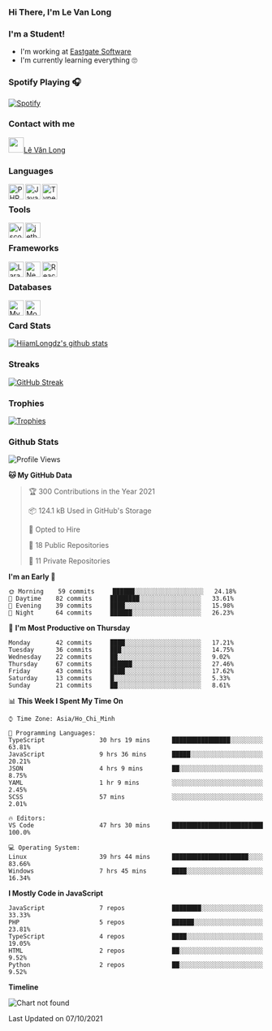 ### Hi There, I'm Le Van Long 

### I'm a Student!
- I'm working at [Eastgate Software](https://eastgate-software.com/)
- I'm currently learning everything 🙄

### Spotify Playing 🎧
[![Spotify](https://spotify-readme-v2-ljjw4c8pd-hiiamlongdz.vercel.app/api/spotify)](https://open.spotify.com/user/312ooo2a5zz44sszdfjmqgjbgmsq)


### Contact with me

[<img src="https://img.icons8.com/dusk/64/000000/facebook-new--v2.png" width="30px"/>Lê Văn Long](https://www.facebook.com/HiiamLongdzz)

### Languages
<img align="left" alt="PHP" src="https://img.icons8.com/dusk/64/000000/php-logo.png" width="30px"/>
<img align="left" alt="JavaScript" src="https://img.icons8.com/dusk/64/000000/javascript.png" width="30px"/>
<img align="left" alt="TypeScript" src="https://img.icons8.com/typescript" width="30px" />
<br />

### Tools
<img align="left" alt="vscode" src="https://img.icons8.com/dusk/64/000000/visual-studio-code-2019.png" width="30px"/>
<img align="left" alt="jetbrain" src="https://camo.githubusercontent.com/8268dcfb76697dd53286590ec9b4385d7a0b89ce/68747470733a2f2f63646e2e6a7364656c6976722e6e65742f6e706d2f73696d706c652d69636f6e734076332f69636f6e732f6a6574627261696e732e737667" width="30px"/>
<br />

### Frameworks
<img align="left" alt="Laravel" src="https://img.icons8.com/ios/50/000000/laravel.png" width="30px"/>
<img align="left" alt="NestJS" src="https://d33wubrfki0l68.cloudfront.net/e937e774cbbe23635999615ad5d7732decad182a/26072/logo-small.ede75a6b.svg" width="30px" />
<img align="left" alt="ReactJS" src="https://img.icons8.com/dusk/64/000000/react.png" width="30px" />
<br />

### Databases
<img align="left" alt="MySQL" src="https://img.icons8.com/ios-filled/50/000000/mysql-logo.png" width="30px"/>
<img align="left" alt="MongoDB" src="https://webimages.mongodb.com/_com_assets/cms/kpo5kblefbjq79065-Horizontal_Default.svg?auto=format%252Ccompress" height="30px" />
<br />

### Card Stats
[![HiiamLongdz's github stats](https://github-readme-stats.vercel.app/api?username=HiiamLongdz&show_icons=true&theme=default)](#CardStats)

### Streaks
[![GitHub Streak](http://github-readme-streak-stats.herokuapp.com?user=HiiamLongdz)](#Streaks)

### Trophies
[![Trophies](https://github-profile-trophy.vercel.app/?username=HiiamLongdz&margin-w=10&theme=discord)](#Trophies)

### Github Stats
<!--START_SECTION:waka-->
![Profile Views](http://img.shields.io/badge/Profile%20Views-135-blue)

**🐱 My GitHub Data** 

> 🏆 300 Contributions in the Year 2021
 > 
> 📦 124.1 kB Used in GitHub's Storage 
 > 
> 💼 Opted to Hire
 > 
> 📜 18 Public Repositories 
 > 
> 🔑 11 Private Repositories  
 > 
**I'm an Early 🐤** 

```text
🌞 Morning    59 commits     ██████░░░░░░░░░░░░░░░░░░░   24.18% 
🌆 Daytime    82 commits     ████████░░░░░░░░░░░░░░░░░   33.61% 
🌃 Evening    39 commits     ████░░░░░░░░░░░░░░░░░░░░░   15.98% 
🌙 Night      64 commits     ██████░░░░░░░░░░░░░░░░░░░   26.23%

```
📅 **I'm Most Productive on Thursday** 

```text
Monday       42 commits     ████░░░░░░░░░░░░░░░░░░░░░   17.21% 
Tuesday      36 commits     ███░░░░░░░░░░░░░░░░░░░░░░   14.75% 
Wednesday    22 commits     ██░░░░░░░░░░░░░░░░░░░░░░░   9.02% 
Thursday     67 commits     ██████░░░░░░░░░░░░░░░░░░░   27.46% 
Friday       43 commits     ████░░░░░░░░░░░░░░░░░░░░░   17.62% 
Saturday     13 commits     █░░░░░░░░░░░░░░░░░░░░░░░░   5.33% 
Sunday       21 commits     ██░░░░░░░░░░░░░░░░░░░░░░░   8.61%

```


📊 **This Week I Spent My Time On** 

```text
⌚︎ Time Zone: Asia/Ho_Chi_Minh

💬 Programming Languages: 
TypeScript               30 hrs 19 mins      ████████████████░░░░░░░░░   63.81% 
JavaScript               9 hrs 36 mins       █████░░░░░░░░░░░░░░░░░░░░   20.21% 
JSON                     4 hrs 9 mins        ██░░░░░░░░░░░░░░░░░░░░░░░   8.75% 
YAML                     1 hr 9 mins         ░░░░░░░░░░░░░░░░░░░░░░░░░   2.45% 
SCSS                     57 mins             ░░░░░░░░░░░░░░░░░░░░░░░░░   2.01%

🔥 Editors: 
VS Code                  47 hrs 30 mins      █████████████████████████   100.0%

💻 Operating System: 
Linux                    39 hrs 44 mins      █████████████████████░░░░   83.66% 
Windows                  7 hrs 45 mins       ████░░░░░░░░░░░░░░░░░░░░░   16.34%

```

**I Mostly Code in JavaScript** 

```text
JavaScript               7 repos             ████████░░░░░░░░░░░░░░░░░   33.33% 
PHP                      5 repos             ██████░░░░░░░░░░░░░░░░░░░   23.81% 
TypeScript               4 repos             ████░░░░░░░░░░░░░░░░░░░░░   19.05% 
HTML                     2 repos             ██░░░░░░░░░░░░░░░░░░░░░░░   9.52% 
Python                   2 repos             ██░░░░░░░░░░░░░░░░░░░░░░░   9.52%

```


**Timeline**

![Chart not found](https://raw.githubusercontent.com/HiiamLongdz/HiiamLongdz/master/charts/bar_graph.png) 


 Last Updated on 07/10/2021
<!--END_SECTION:waka-->
